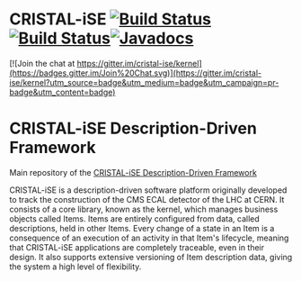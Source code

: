 CRISTAL-iSE [![Build Status](https://img.shields.io/travis/cristal-ise/cristal-ise/master.svg?label=master)](https://travis-ci.org/cristal-ise/cristal-ise)[![Build Status](https://img.shields.io/travis/cristal-ise/cristal-ise/develop.svg?label=develop)](https://travis-ci.org/cristal-ise/cristal-ise)[![Javadocs](http://javadoc.io/badge/org.cristalise/cristalise-cristal-ise.svg)](http://javadoc.io/doc/org.cristalise)
==================

[![Join the chat at https://gitter.im/cristal-ise/kernel](https://badges.gitter.im/Join%20Chat.svg)](https://gitter.im/cristal-ise/kernel?utm_source=badge&utm_medium=badge&utm_campaign=pr-badge&utm_content=badge)

# CRISTAL-iSE Description-Driven Framework
Main repository of the [CRISTAL-iSE Description-Driven Framework](http://cristal-ise.github.io/)

CRISTAL-iSE is a description-driven software platform originally developed to track the construction of the CMS ECAL detector of the LHC at CERN. It consists of a core library, known as the kernel, which manages business objects called Items. Items are entirely configured from data, called descriptions, held in other Items. Every change of a state in an Item is a consequence of an execution of an activity in that Item's lifecycle, meaning that CRISTAL-iSE applications are completely traceable, even in their design. It also supports extensive versioning of Item description data, giving the system a high level of flexibility.
